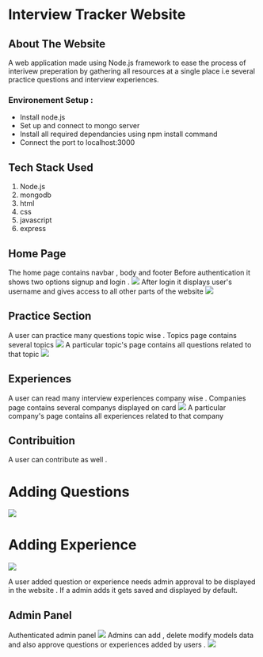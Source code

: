 # Interview Tracker Website 

## About The Website

A web application made using Node.js framework to ease the process of interivew preperation by gathering all resources at a single place i.e several practice questions and interview experiences.

### Environement Setup :
* Install node.js
* Set up and connect to mongo server
* Install all required dependancies using npm install command
* Connect the port to localhost:3000

## Tech Stack Used
1. Node.js
2. mongodb
3. html 
4. css
5. javascript
5. express

## Home Page
The home page contains navbar , body and footer 
Before authentication it shows two options signup and login .
![](/website/bfauth.png)
After login it displays user's username and gives access to all other parts of the website
![](/website/afauth.png)


## Practice Section
A user can practice many questions topic wise . 
Topics page contains several topics
![](/website/topics.png)
A particular topic's page contains all questions related to that topic
![](/website/questions.png)

## Experiences
A user can read many interview experiences company wise . 
Companies page contains several companys displayed on card
![](/website/companies.png)
A particular company's page contains all experiences related to that company


## Contribuition
A user can contribute as well .

# Adding Questions
![](/website/questionform.png) 

# Adding Experience
![](/website/experienceform.png)

A user added question or experience needs admin approval to be displayed in the website . If a admin adds it gets saved and displayed by default.

## Admin Panel
Authenticated admin panel 
![](/website/adminauth.png)
Admins can add , delete modify models data and also approve questions or experiences added by users .
![](/website/adminpanel.png)



